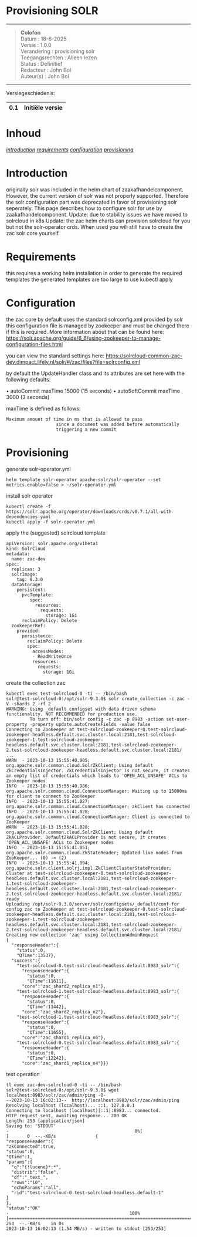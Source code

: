 # Provisioning SOLR

***
> **Colofon** <br>
> Datum : 18-6-2025 <br>
> Versie :   1.0.0 <br>
> Verandering : provisioning solr <br>
> Toegangsrechten : Alleen lezen <br>
> Status : Definitief <br>
> Redacteur : John Bol <br>
> Auteur(s) : John Bol <br>
****

Versiegeschiedenis:

| 0.1   | Initiële versie                                                                                                                            |
|-------|--------------------------------------------------------------------------------------------------------------------------------------------|

<div style="page-break-after: always"></div>

# Inhoud

[*introduction*](#introduction)
[*requirements*](#requirements)
[*configuration*](#configuration)
[*provisioning*](#provisioning)

<div style="page-break-after: always"></div>

#  Introduction

originally solr was included in the helm chart of zaakafhandelcomponent. However, the current version of solr was not properly supported. Therefore the solr configuration part was deprecated in favor of provisioning solr seperately. This page describes how to configure solr for use by zaakafhandelcomponent.
Update: due to stability issues we have moved to solrcloud in k8s
Update: the zac helm charts can provision solrcloud for you but not the solr-operator crds. When used you will still have to create the zac solr core yourself.

#  Requirements

this requires a working helm installation in order to generate the required templates
the generated templates are too large to use kubectl apply

# Configuration

the zac core by default uses the standard solrconfig.xml provided by solr
this configuration file is managed by zookeeper and must be changed there if this is required. More information about that can be found here:
https://solr.apache.org/guide/6_6/using-zookeeper-to-manage-configuration-files.html

you can view the standard settings here:
https://solrcloud-common-zac-dev.dimpact.lifely.nl/solr/#/zac/files?file=solrconfig.xml

by default the UpdateHandler class and its attributes are set here with the following defaults:

•	autoCommit maxTime 15000 (15 seconds)
•	autoSoftCommit maxTime 3000 (3 seconds)

maxTime is defined as follows:
```
Maximum amount of time in ms that is allowed to pass
                   since a document was added before automatically
                   triggering a new commit
```

# Provisioning

generate solr-operator.yml
```
helm template solr-operator apache-solr/solr-operator --set metrics.enable=false > ~/solr-operator.yml
```
install solr operator
```
kubectl create -f https://solr.apache.org/operator/downloads/crds/v0.7.1/all-with-dependencies.yaml
kubectl apply -f solr-operator.yml
```
apply the (suggested) solrcloud template
```
apiVersion: solr.apache.org/v1beta1
kind: SolrCloud
metadata:
  name: zac-dev
spec:
  replicas: 3
  solrImage:
    tag: 9.3.0
  dataStorage:
    persistent:
      pvcTemplate:
         spec:
           resources:
             requests:
               storage: 1Gi
      reclaimPolicy: Delete
  zookeeperRef:
    provided:
      persistence:
        reclaimPolicy: Delete
        spec:
          accessModes:
          - ReadWriteOnce
          resources:
            requests:
              storage: 1Gi
```
create the collection zac
```
kubectl exec test-solrcloud-0 -ti -- /bin/bash
solr@test-solrcloud-0:/opt/solr-9.3.0$ solr create_collection -c zac -V -shards 2 -rf 2
WARNING: Using _default configset with data driven schema functionality. NOT RECOMMENDED for production use.
         To turn off: bin/solr config -c zac -p 8983 -action set-user-property -property update.autoCreateFields -value false
Connecting to ZooKeeper at test-solrcloud-zookeeper-0.test-solrcloud-zookeeper-headless.default.svc.cluster.local:2181,test-solrcloud-zookeeper-1.test-solrcloud-zookeeper-headless.default.svc.cluster.local:2181,test-solrcloud-zookeeper-2.test-solrcloud-zookeeper-headless.default.svc.cluster.local:2181/ ...
WARN  - 2023-10-13 15:55:40.905; org.apache.solr.common.cloud.SolrZkClient; Using default ZkCredentialsInjector. ZkCredentialsInjector is not secure, it creates an empty list of credentials which leads to 'OPEN_ACL_UNSAFE' ACLs to Zookeeper nodes
INFO  - 2023-10-13 15:55:40.986; org.apache.solr.common.cloud.ConnectionManager; Waiting up to 15000ms for client to connect to ZooKeeper
INFO  - 2023-10-13 15:55:41.027; org.apache.solr.common.cloud.ConnectionManager; zkClient has connected
INFO  - 2023-10-13 15:55:41.028; org.apache.solr.common.cloud.ConnectionManager; Client is connected to ZooKeeper
WARN  - 2023-10-13 15:55:41.028; org.apache.solr.common.cloud.SolrZkClient; Using default ZkACLProvider. DefaultZkACLProvider is not secure, it creates 'OPEN_ACL_UNSAFE' ACLs to Zookeeper nodes
INFO  - 2023-10-13 15:55:41.051; org.apache.solr.common.cloud.ZkStateReader; Updated live nodes from ZooKeeper... (0) -> (2)
INFO  - 2023-10-13 15:55:41.094; org.apache.solr.client.solrj.impl.ZkClientClusterStateProvider; Cluster at test-solrcloud-zookeeper-0.test-solrcloud-zookeeper-headless.default.svc.cluster.local:2181,test-solrcloud-zookeeper-1.test-solrcloud-zookeeper-headless.default.svc.cluster.local:2181,test-solrcloud-zookeeper-2.test-solrcloud-zookeeper-headless.default.svc.cluster.local:2181/ ready
Uploading /opt/solr-9.3.0/server/solr/configsets/_default/conf for config zac to ZooKeeper at test-solrcloud-zookeeper-0.test-solrcloud-zookeeper-headless.default.svc.cluster.local:2181,test-solrcloud-zookeeper-1.test-solrcloud-zookeeper-headless.default.svc.cluster.local:2181,test-solrcloud-zookeeper-2.test-solrcloud-zookeeper-headless.default.svc.cluster.local:2181/
Creating new collection 'zac' using CollectionAdminRequest
{
  "responseHeader":{
    "status":0,
    "QTime":13537},
  "success":{
    "test-solrcloud-0.test-solrcloud-headless.default:8983_solr":{
      "responseHeader":{
        "status":0,
        "QTime":11611},
      "core":"zac_shard2_replica_n1"},
    "test-solrcloud-1.test-solrcloud-headless.default:8983_solr":{
      "responseHeader":{
        "status":0,
        "QTime":11442},
      "core":"zac_shard2_replica_n2"},
    "test-solrcloud-1.test-solrcloud-headless.default:8983_solr":{
      "responseHeader":{
        "status":0,
        "QTime":11655},
      "core":"zac_shard1_replica_n6"},
    "test-solrcloud-0.test-solrcloud-headless.default:8983_solr":{
      "responseHeader":{
        "status":0,
        "QTime":12242},
      "core":"zac_shard1_replica_n4"}}}
```
test operation
```
tl exec zac-dev-solrcloud-0 -ti -- /bin/bash
solr@test-solrcloud-0:/opt/solr-9.3.0$ wget localhost:8983/solr/zac/admin/ping -O-
--2023-10-13 16:02:13--  http://localhost:8983/solr/zac/admin/ping
Resolving localhost (localhost)... ::1, 127.0.0.1
Connecting to localhost (localhost)|::1|:8983... connected.
HTTP request sent, awaiting response... 200 OK
Length: 253 [application/json]
Saving to: 'STDOUT'
-                                                0%[                                                                                                     ]       0  --.-KB/s               {
"responseHeader":{
"zkConnected":true,
"status":0,
"QTime":1,
"params":{
  "q":"{!lucene}*:*",
  "distrib":"false",
  "df":"_text_",
  "rows":"10",
  "echoParams":"all",
  "rid":"test-solrcloud-0.test-solrcloud-headless.default-1"
}
},
"status":"OK"
-                                              100%[====================================================================================================>]     253  --.-KB/s    in 0s
2023-10-13 16:02:13 (1.54 MB/s) - written to stdout [253/253]
```